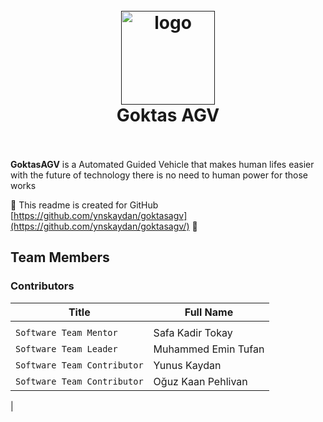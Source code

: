 <h1 align="center">
  <br>
  <a href=""><img src="https://github.com/ynskaydan/GoktasAGV/blob/master/logos/logo1.png" alt="logo" width="150"></a>
  <br>
Goktas AGV
  <br>
  <br>
</h1>

**GoktasAGV** is a Automated Guided Vehicle that makes human lifes easier with the future of technology there is no need to human power for those works


:construction: This readme is created for GitHub [https://github.com/ynskaydan/goktasagv](https://github.com/ynskaydan/goktasagv/) :construction:


## Team Members

### Contributors

| Title                                                                                                       | Full Name                                                                                                                                                                      |                                                                                                                                                                                                                                                      
| ------------------------------------------------------------------------------------------------------------- | --------------------------------------------------------------------------------------------------------------------------------------------------------------------------- |
|                        |                      |                                                
|           `Software Team Mentor`          | Safa Kadir Tokay |
|           `Software Team Leader`          | Muhammed Emin Tufan |
|           `Software Team Contributor`          | Yunus Kaydan |
|           `Software Team Contributor`          | Oğuz Kaan Pehlivan |
|



